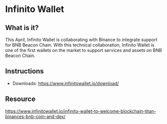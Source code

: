 # Infinito Wallet

## What is it?

This April, Infinito Wallet is collaborating with Binance to integrate support for BNB Beacon Chain. With this technical collaboration, Infinito Wallet is one of the first wallets on the market to support services and assets on BNB Beacon Chain.

## Instructions

* Downloads: <https://www.infinitowallet.io/download/>

## Resource

<https://www.infinitowallet.io/infinito-wallet-to-welcome-blockchain-titan-binances-bnb-coin-and-dex/>
